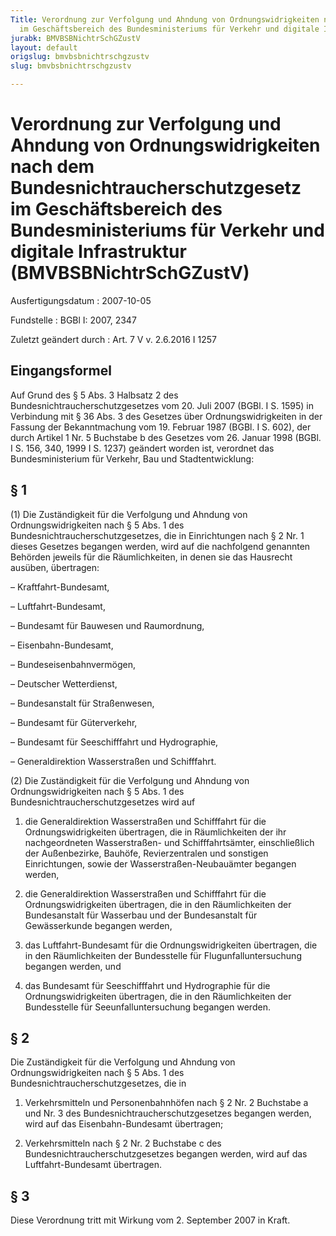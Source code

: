```yaml
---
Title: Verordnung zur Verfolgung und Ahndung von Ordnungswidrigkeiten nach dem Bundesnichtraucherschutzgesetz
  im Geschäftsbereich des Bundesministeriums für Verkehr und digitale Infrastruktur
jurabk: BMVBSBNichtrSchGZustV
layout: default
origslug: bmvbsbnichtrschgzustv
slug: bmvbsbnichtrschgzustv

---
```


# Verordnung zur Verfolgung und Ahndung von Ordnungswidrigkeiten nach dem Bundesnichtraucherschutzgesetz im Geschäftsbereich des Bundesministeriums für Verkehr und digitale Infrastruktur (BMVBSBNichtrSchGZustV)

Ausfertigungsdatum
:   2007-10-05

Fundstelle
:   BGBl I: 2007, 2347

Zuletzt geändert durch
:   Art. 7 V v. 2.6.2016 I 1257


## Eingangsformel

Auf Grund des § 5 Abs. 3 Halbsatz 2 des
Bundesnichtraucherschutzgesetzes vom 20. Juli 2007 (BGBl. I S. 1595)
in Verbindung mit § 36 Abs. 3 des Gesetzes über Ordnungswidrigkeiten
in der Fassung der Bekanntmachung vom 19. Februar 1987 (BGBl. I S.
602), der durch Artikel 1 Nr. 5 Buchstabe b des Gesetzes vom 26.
Januar 1998 (BGBl. I S. 156, 340, 1999 I S. 1237) geändert worden ist,
verordnet das Bundesministerium für Verkehr, Bau und Stadtentwicklung:


## § 1

(1) Die Zuständigkeit für die Verfolgung und Ahndung von
Ordnungswidrigkeiten nach § 5 Abs. 1 des
Bundesnichtraucherschutzgesetzes, die in Einrichtungen nach § 2 Nr. 1
dieses Gesetzes begangen werden, wird auf die nachfolgend genannten
Behörden jeweils für die Räumlichkeiten, in denen sie das Hausrecht
ausüben, übertragen:

–   Kraftfahrt-Bundesamt,


–   Luftfahrt-Bundesamt,


–   Bundesamt für Bauwesen und Raumordnung,


–   Eisenbahn-Bundesamt,


–   Bundeseisenbahnvermögen,


–   Deutscher Wetterdienst,


–   Bundesanstalt für Straßenwesen,


–   Bundesamt für Güterverkehr,


–   Bundesamt für Seeschifffahrt und Hydrographie,


–   Generaldirektion Wasserstraßen und Schifffahrt.




(2) Die Zuständigkeit für die Verfolgung und Ahndung von
Ordnungswidrigkeiten nach § 5 Abs. 1 des
Bundesnichtraucherschutzgesetzes wird auf

1.  die Generaldirektion Wasserstraßen und Schifffahrt für die
    Ordnungswidrigkeiten übertragen, die in Räumlichkeiten der ihr
    nachgeordneten Wasserstraßen- und Schifffahrtsämter, einschließlich
    der Außenbezirke, Bauhöfe, Revierzentralen und sonstigen
    Einrichtungen, sowie der Wasserstraßen-Neubauämter begangen werden,


2.  die Generaldirektion Wasserstraßen und Schifffahrt für die
    Ordnungswidrigkeiten übertragen, die in den Räumlichkeiten der
    Bundesanstalt für Wasserbau und der Bundesanstalt für Gewässerkunde
    begangen werden,


3.  das Luftfahrt-Bundesamt für die Ordnungswidrigkeiten übertragen, die
    in den Räumlichkeiten der Bundesstelle für Flugunfalluntersuchung
    begangen werden, und


4.  das Bundesamt für Seeschifffahrt und Hydrographie für die
    Ordnungswidrigkeiten übertragen, die in den Räumlichkeiten der
    Bundesstelle für Seeunfalluntersuchung begangen werden.





## § 2

Die Zuständigkeit für die Verfolgung und Ahndung von
Ordnungswidrigkeiten nach § 5 Abs. 1 des
Bundesnichtraucherschutzgesetzes, die in

1.  Verkehrsmitteln und Personenbahnhöfen nach § 2 Nr. 2 Buchstabe a und
    Nr. 3 des Bundesnichtraucherschutzgesetzes begangen werden, wird auf
    das Eisenbahn-Bundesamt übertragen;


2.  Verkehrsmitteln nach § 2 Nr. 2 Buchstabe c des
    Bundesnichtraucherschutzgesetzes begangen werden, wird auf das
    Luftfahrt-Bundesamt übertragen.





## § 3

Diese Verordnung tritt mit Wirkung vom 2. September 2007 in Kraft.

